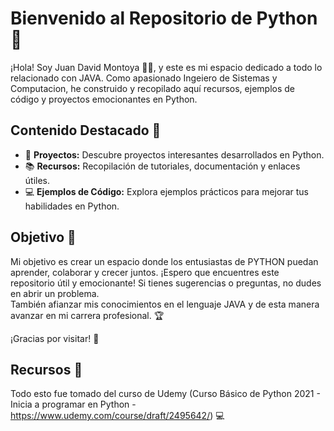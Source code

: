 # Bienvenido al Repositorio de Python 🚀

¡Hola! Soy Juan David Montoya 👨‍💻, y este es mi espacio dedicado a todo lo relacionado con JAVA. Como apasionado Ingeiero de Sistemas y Computacion, he construido y recopilado aquí recursos, ejemplos de código y proyectos emocionantes en Python.

## Contenido Destacado 🌟

- 📂 **Proyectos:** Descubre proyectos interesantes desarrollados en Python.
- 📚 **Recursos:** Recopilación de tutoriales, documentación y enlaces útiles.
- 💻 **Ejemplos de Código:** Explora ejemplos prácticos para mejorar tus habilidades en Python.

## Objetivo 🎯

Mi objetivo es crear un espacio donde los entusiastas de PYTHON puedan aprender, colaborar y crecer juntos. ¡Espero que encuentres este repositorio útil y emocionante! Si tienes sugerencias o preguntas, no dudes en abrir un problema. <br>
También afianzar mis conocimientos en el lenguaje JAVA y de esta manera avanzar en mi carrera profesional. 🏆

¡Gracias por visitar! 👋

## Recursos 🔧

Todo esto fue tomado del curso de Udemy (Curso Básico de Python 2021 - Inicia a programar en Python - https://www.udemy.com/course/draft/2495642/) 💻
